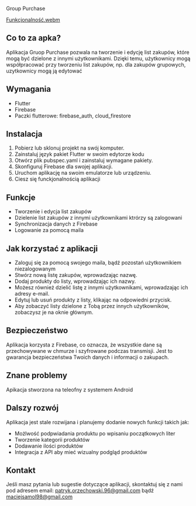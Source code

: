 Group Purchase

 [Funkcjonalność.webm](https://user-images.githubusercontent.com/105966932/214914551-ed69c167-542a-4bc2-829a-a142c3fec4c1.webm)


## Co to za apka?
Aplikacja Gruop Purchase pozwala na tworzenie i edycję list zakupów, które mogą być dzielone z innymi użytkownikami. Dzięki temu, użytkownicy mogą współpracować przy tworzeniu list zakupów, np. dla zakupów grupowych, uzytkownicy mogą ją edytować

## Wymagania
* Flutter
* Firebase
* Paczki flutterowe: firebase_auth, cloud_firestore

## Instalacja
1. Pobierz lub sklonuj projekt na swój komputer.
2. Zainstaluj język pakiet Flutter w swoim edytorze kodu
3. Otwórz plik pubspec.yaml i zainstaluj wymagane pakiety.
4. Skonfiguruj Firebase dla swojej aplikacji.
5. Uruchom aplikację na swoim emulatorze lub urządzeniu.
6. Ciesz się funckjonalnością aplikacji

## Funkcje
* Tworzenie i edycja list zakupów
* Dzielenie list zakupów z innymi użytkownikami ktrórzy są zalogowani
* Synchronizacja danych z Firebase
* Logowanie za pomocą maila 

## Jak korzystać z aplikacji
* Zaloguj się za pomocą swojego maila, bądź pozostań użytkownikiem niezalogowanym
* Stwórz nową listę zakupów, wprowadzając nazwę.
* Dodaj produkty do listy, wprowadzając ich nazwy.
* Możesz również dzielić listę z innymi użytkownikami, wprowadzając ich adresy e-mail.
* Edytuj lub usuń produkty z listy, klikając na odpowiedni przycisk.
* Aby zobaczyć listy dzielone z Tobą przez innych użytkowników, zobaczysz je na oknie głównym.

## Bezpieczeństwo
Aplikacja korzysta z Firebase, co oznacza, że wszystkie dane są przechowywane w chmurze i szyfrowane podczas transmisji. Jest to gwarancja bezpieczeństwa Twoich danych i informacji o zakupach.

## Znane problemy
Apikacja stworzona na teleofny z systemem Android

## Dalszy rozwój
Aplikacja jest stale rozwijana i planujemy dodanie nowych funkcji takich jak:
* Możlwość podpwiadania produktu po wpisaniu początkowych liter
* Tworzenie kategorii produktów
* Dodawanie ilości produktów
* Integracja z API aby mieć wizualny podgląd produktów



## Kontakt
Jeśli masz pytania lub sugestie dotyczące aplikacji, skontaktuj się z nami pod adresem email: patryk.orzechowski.96@gmail.com bądź maciejsamol98@gmail.com

